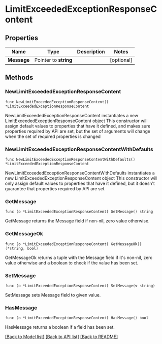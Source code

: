 # LimitExceededExceptionResponseContent

## Properties

Name | Type | Description | Notes
------------ | ------------- | ------------- | -------------
**Message** | Pointer to **string** |  | [optional] 

## Methods

### NewLimitExceededExceptionResponseContent

`func NewLimitExceededExceptionResponseContent() *LimitExceededExceptionResponseContent`

NewLimitExceededExceptionResponseContent instantiates a new LimitExceededExceptionResponseContent object
This constructor will assign default values to properties that have it defined,
and makes sure properties required by API are set, but the set of arguments
will change when the set of required properties is changed

### NewLimitExceededExceptionResponseContentWithDefaults

`func NewLimitExceededExceptionResponseContentWithDefaults() *LimitExceededExceptionResponseContent`

NewLimitExceededExceptionResponseContentWithDefaults instantiates a new LimitExceededExceptionResponseContent object
This constructor will only assign default values to properties that have it defined,
but it doesn't guarantee that properties required by API are set

### GetMessage

`func (o *LimitExceededExceptionResponseContent) GetMessage() string`

GetMessage returns the Message field if non-nil, zero value otherwise.

### GetMessageOk

`func (o *LimitExceededExceptionResponseContent) GetMessageOk() (*string, bool)`

GetMessageOk returns a tuple with the Message field if it's non-nil, zero value otherwise
and a boolean to check if the value has been set.

### SetMessage

`func (o *LimitExceededExceptionResponseContent) SetMessage(v string)`

SetMessage sets Message field to given value.

### HasMessage

`func (o *LimitExceededExceptionResponseContent) HasMessage() bool`

HasMessage returns a boolean if a field has been set.


[[Back to Model list]](../README.md#documentation-for-models) [[Back to API list]](../README.md#documentation-for-api-endpoints) [[Back to README]](../README.md)


